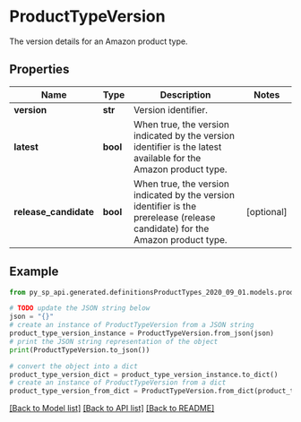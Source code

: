 # ProductTypeVersion

The version details for an Amazon product type.

## Properties

Name | Type | Description | Notes
------------ | ------------- | ------------- | -------------
**version** | **str** | Version identifier. | 
**latest** | **bool** | When true, the version indicated by the version identifier is the latest available for the Amazon product type. | 
**release_candidate** | **bool** | When true, the version indicated by the version identifier is the prerelease (release candidate) for the Amazon product type. | [optional] 

## Example

```python
from py_sp_api.generated.definitionsProductTypes_2020_09_01.models.product_type_version import ProductTypeVersion

# TODO update the JSON string below
json = "{}"
# create an instance of ProductTypeVersion from a JSON string
product_type_version_instance = ProductTypeVersion.from_json(json)
# print the JSON string representation of the object
print(ProductTypeVersion.to_json())

# convert the object into a dict
product_type_version_dict = product_type_version_instance.to_dict()
# create an instance of ProductTypeVersion from a dict
product_type_version_from_dict = ProductTypeVersion.from_dict(product_type_version_dict)
```
[[Back to Model list]](../README.md#documentation-for-models) [[Back to API list]](../README.md#documentation-for-api-endpoints) [[Back to README]](../README.md)


